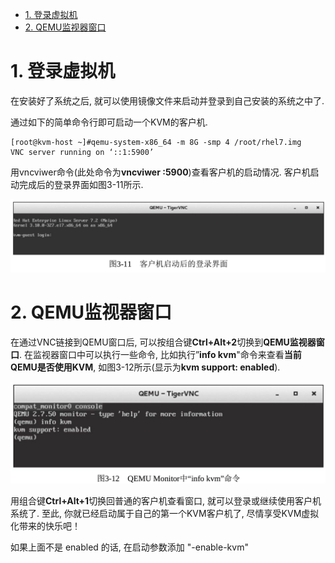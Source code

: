 
<!-- @import "[TOC]" {cmd="toc" depthFrom=1 depthTo=6 orderedList=false} -->

<!-- code_chunk_output -->

- [1. 登录虚拟机](#1-登录虚拟机)
- [2. QEMU监视器窗口](#2-qemu监视器窗口)

<!-- /code_chunk_output -->

# 1. 登录虚拟机

在安装好了系统之后, 就可以使用镜像文件来启动并登录到自己安装的系统之中了. 

通过如下的简单命令行即可启动一个KVM的客户机. 

```
[root@kvm-host ~]#qemu-system-x86_64 -m 8G -smp 4 /root/rhel7.img
VNC server running on ‘::1:5900’
```

用vncviwer命令(此处命令为**vncviwer :5900**)查看客户机的启动情况. 
客户机启动完成后的登录界面如图3-11所示. 

![](./images/2019-05-15-23-01-05.png)

# 2. QEMU监视器窗口

在通过VNC链接到QEMU窗口后, 可以按组合键**Ctrl+Alt+2**切换到**QEMU监视器窗口**. 在监视器窗口中可以执行一些命令, 比如执行”**info kvm**"命令来查看**当前QEMU是否使用KVM**, 如图3-12所示(显示为**kvm support: enabled**). 

![](./images/2019-05-15-23-02-31.png)

用组合键**Ctrl+Alt+1**切换回普通的客户机查看窗口, 就可以登录或继续使用客户机系统了. 至此, 你就已经启动属于自己的第一个KVM客户机了, 尽情享受KVM虚拟化带来的快乐吧！

如果上面不是 enabled 的话, 在启动参数添加 "-enable-kvm"
